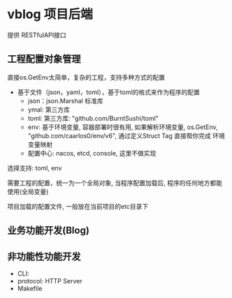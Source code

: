 # vblog 项目后端

提供  RESTfulAPI接口

## 工程配置对象管理
直接os.GetEnv太简单，复杂的工程，支持多种方式的配置
+ 基于文件（json，yaml，toml），基于toml的格式来作为程序的配置
  + json：json.Marshal 标准库
  + ymal: 第三方库
  + toml: 第三方库: "github.com/BurntSushi/toml"
  + env: 基于环境变量, 容器部署时很有用, 如果解析环境变量, os.GetEnv, "github.com/caarlos0/env/v6", 通过定义Struct Tag 直接帮你完成 环境变量映射
  + 配置中心: nacos, etcd, console, 这里不做实现

选择支持: toml, env

需要工程的配置，统一为一个全局对象, 当程序配置加载后, 程序的任何地方都能使用(全局变量)

项目加载的配置文件, 一般放在当前项目的etc目录下


## 业务功能开发(Blog)


## 非功能性功能开发

+ CLI:
+ protocol: HTTP Server
+ Makefile

##
